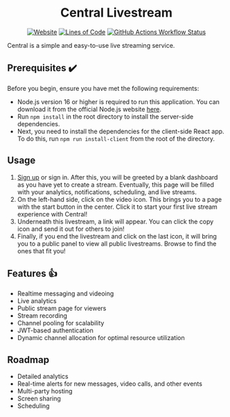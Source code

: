 <h1 align="center">Central Livestream</h1>

<div align="center">

  <a href="">![Website](https://img.shields.io/website?url=https%3A%2F%2Fcentral-stream.herokuapp.com%2F)</a>
  <a href="">![Lines of Code](https://img.shields.io/tokei/lines/github/cocarmon/CentralStream)</a>
  <a href="">![GitHub Actions Workflow Status](https://img.shields.io/github/actions/workflow/status/cocarmon/CentralStream/node.js.yml)</a>

</div>

Central is a simple and easy-to-use live streaming service.

## Prerequisites :heavy_check_mark:

Before you begin, ensure you have met the following requirements:

- Node.js version 16 or higher is required to run this application. You can download it from the official Node.js website [here](https://nodejs.org/).
- Run `npm install` in the root directory to install the server-side dependencies.
- Next, you need to install the dependencies for the client-side React app. To do this, run `npm run install-client` from the root of the directory.

## Usage

1. [Sign up](https://status.heroku.com/incidents/2558) or sign in. After this, you will be greeted by a blank dashboard as you have yet to create a stream. Eventually, this page will be filled with your analytics, notifications, scheduling, and live streams.
2. On the left-hand side, click on the video icon. This brings you to a page with the start button in the center. Click it to start your first live stream experience with Central!
3. Underneath this livestream, a link will appear. You can click the copy icon and send it out for others to join!
4. Finally, if you end the livestream and click on the last icon, it will bring you to a public panel to view all public livestreams. Browse to find the ones that fit you!

## Features :thumbsup:

- Realtime messaging and videoing
- Live analytics
- Public stream page for viewers
- Stream recording
- Channel pooling for scalability
- JWT-based authentication
- Dynamic channel allocation for optimal resource utilization

## Roadmap

- Detailed analytics
- Real-time alerts for new messages, video calls, and other events
- Multi-party hosting
- Screen sharing
- Scheduling
